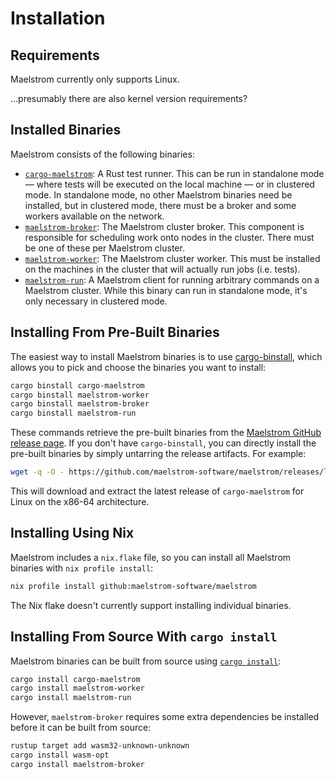 # Installation

## Requirements

Maelstrom currently only supports Linux.

...presumably there are also kernel version requirements?

## Installed Binaries

Maelstrom consists of the following binaries:
  - [`cargo-maelstrom`](cargo-maelstrom.md): A Rust test runner. This can be run in
    standalone mode &mdash; where tests will be executed on the local machine
    &mdash; or in clustered mode. In standalone mode, no other Maelstrom
    binaries need be installed, but in clustered mode, there must be a broker
    and some workers available on the network.
  - [`maelstrom-broker`](broker.md): The Maelstrom cluster broker. This component is
    responsible for scheduling work onto nodes in the cluster. There must be one of
    these per Maelstrom cluster.
  - [`maelstrom-worker`](worker.md): The Maelstrom cluster worker. This must be
    installed on the machines in the cluster that will actually run jobs
    (i.e. tests).
  - [`maelstrom-run`](run.md): A Maelstrom client for running arbitrary commands on a
    Maelstrom cluster. While this binary can run in standalone mode, it's only
    necessary in clustered mode.

## Installing From Pre-Built Binaries

The easiest way to install Maelstrom binaries is to use
[cargo-binstall](https://github.com/cargo-bins/cargo-binstall), which allows you to
pick and choose the binaries you want to install:

```bash
cargo binstall cargo-maelstrom
cargo binstall maelstrom-worker
cargo binstall maelstrom-broker
cargo binstall maelstrom-run
```

These commands retrieve the pre-built binaries from the [Maelstrom GitHub
release page](https://github.com/maelstrom-software/maelstrom/releases). If you
don't have `cargo-binstall`, you can directly install the pre-built binaries by
simply untarring the release artifacts. For example:

```bash
wget -q -O - https://github.com/maelstrom-software/maelstrom/releases/latest/download/cargo-maelstrom-x86_64-unknown-linux-gnu.tgz | tar xzf -
```

This will download and extract the latest release of `cargo-maelstrom` for Linux on the x86-64 architecture.

## Installing Using Nix

Maelstrom includes a `nix.flake` file, so you can install all Maelstrom binaries with `nix profile install`:

```bash
nix profile install github:maelstrom-software/maelstrom
```

The Nix flake doesn't currently support installing individual binaries.

## Installing From Source With `cargo install`

Maelstrom binaries can be built from source using [`cargo
install`](https://doc.rust-lang.org/cargo/commands/cargo-install.html):

```bash
cargo install cargo-maelstrom
cargo install maelstrom-worker
cargo install maelstrom-run
```

However, `maelstrom-broker` requires some extra dependencies be installed
before it can be built from source:

```bash
rustup target add wasm32-unknown-unknown
cargo install wasm-opt
cargo install maelstrom-broker
```
